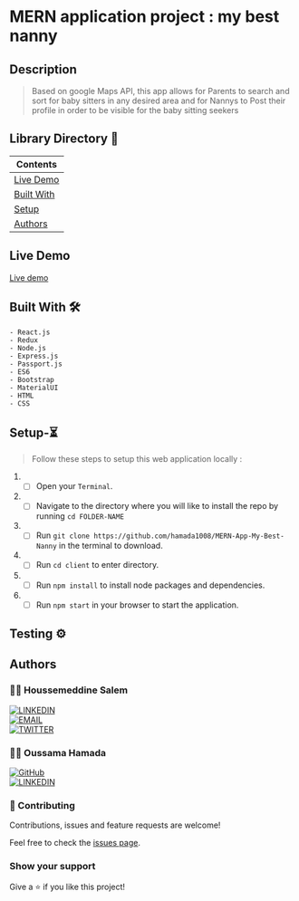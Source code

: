 
# MERN application project : my best nanny

## Description

> Based on google Maps API, this app allows for Parents to search and sort for baby sitters in any desired area and for Nannys to Post their profile in order to be visible for the baby sitting seekers
## Library Directory 📙

| Contents                    |
| --------------------------- |
| [Live Demo](#live-demo)     |
| [Built With](#built-with-🛠) |
| [Setup](#setup-⏳)          |
| [Authors](#authors)         |

## Live Demo

[Live demo](http://mybestnannys.herokuapp.com/)

## Built With 🛠

```
- React.js
- Redux
- Node.js
- Express.js
- Passport.js
- ES6
- Bootstrap
- MaterialUI
- HTML
- CSS
```

## Setup-⏳

> Follow these steps to setup this web application locally :

1. - [ ] Open your `Terminal`.
2. - [ ] Navigate to the directory where you will like to install the repo by running `cd FOLDER-NAME`
3. - [ ] Run `git clone https://github.com/hamada1008/MERN-App-My-Best-Nanny` in the terminal to download.
4. - [ ] Run `cd client` to enter directory.
5. - [ ] Run `npm install` to install node packages and dependencies.
6. - [ ] Run `npm start` in your browser to start the application.

## Testing ⚙️

## Authors

### 👨‍💻 Houssemeddine Salem

[![LINKEDIN](https://img.shields.io/badge/-LINKEDIN-0077B5?style=for-the-badge&logo=Linkedin&logoColor=white)](https://www.linkedin.com/in/houssemeddine-salem-734384144/) <br>
[![EMAIL](https://img.shields.io/badge/-EMAIL-D14836?style=for-the-badge&logo=Mail.Ru&logoColor=white)](mailto:salemhoussemeddine@gmail.com) <br>
[![TWITTER](https://img.shields.io/badge/-TWITTER-1DA1F2?style=for-the-badge&logo=Twitter&logoColor=white)](https://twitter.com/houssmsalem)

### 👨‍💻 Oussama Hamada

[![GitHub](https://img.shields.io/badge/-GitHub-000?style=for-the-badge&logo=GitHub&logoColor=white)](https://github.com/hamada1008) <br>
[![LINKEDIN](https://img.shields.io/badge/-LINKEDIN-0077B5?style=for-the-badge&logo=Linkedin&logoColor=white)](https://www.linkedin.com/in/oussama-hamada-a457571a3/) <br>


### 🤝 Contributing

Contributions, issues and feature requests are welcome!

Feel free to check the [issues page](https://github.com/khalilhamdii/MyTodos).

### Show your support

Give a ⭐️ if you like this project!
